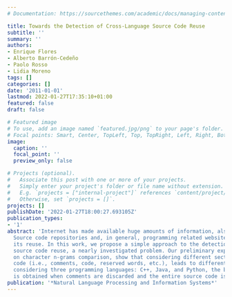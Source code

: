 ```yaml
---
# Documentation: https://sourcethemes.com/academic/docs/managing-content/

title: Towards the Detection of Cross-Language Source Code Reuse
subtitle: ''
summary: ''
authors:
- Enrique Flores
- Alberto Barrón-Cedeño
- Paolo Rosso
- Lidia Moreno
tags: []
categories: []
date: '2011-01-01'
lastmod: 2022-01-27T17:35:10+01:00
featured: false
draft: false

# Featured image
# To use, add an image named `featured.jpg/png` to your page's folder.
# Focal points: Smart, Center, TopLeft, Top, TopRight, Left, Right, BottomLeft, Bottom, BottomRight.
image:
  caption: ''
  focal_point: ''
  preview_only: false

# Projects (optional).
#   Associate this post with one or more of your projects.
#   Simply enter your project's folder or file name without extension.
#   E.g. `projects = ["internal-project"]` references `content/project/deep-learning/index.md`.
#   Otherwise, set `projects = []`.
projects: []
publishDate: '2022-01-27T18:00:27.693105Z'
publication_types:
- '1'
abstract: 'Internet has made available huge amounts of information, also source code.
  Source code repositories and, in general, programming related websites, facilitate
  its reuse. In this work, we propose a simple approach to the detection of cross-language
  source code reuse, a nearly investigated problem. Our preliminary experiments, based
  on character n-grams comparison, show that considering different sections of the
  code (i.e., comments, code, reserved words, etc.), leads to different results. When
  considering three programming languages: C++, Java, and Python, the best result
  is obtained when comments are discarded and the entire source code is considered.'
publication: '*Natural Language Processing and Information Systems*'
---
```

